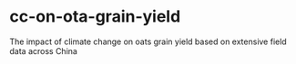 # cc-on-ota-grain-yield
The impact of climate change on oats grain yield based on extensive field data across China

